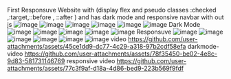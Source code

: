 First Responsuve Website with (display flex and pseudo classes :checked ,:target,::before , ::after ) and has dark mode and responsive navbar with out js 
![image](https://github.com/user-attachments/assets/d1e1b5b8-1fbf-4245-ab7e-f1adfc434c8c)
![image](https://github.com/user-attachments/assets/bd98630c-38c6-41e9-9497-a05a774f756d)
![image](https://github.com/user-attachments/assets/9f74679c-d321-4e50-b382-b56733e0b04a)
![image](https://github.com/user-attachments/assets/8dbe5b71-c8c1-4874-afb7-c06767c822e9)
![image](https://github.com/user-attachments/assets/5f446050-741f-4216-82bd-8c93b9b648f6)
![image](https://github.com/user-attachments/assets/452fdc5d-0965-451d-a8f9-b17f0e8b4473)
Dark Mode
![image](https://github.com/user-attachments/assets/0d787f97-bb43-4bf6-a160-20b858e279f2)
![image](https://github.com/user-attachments/assets/51c20e0e-c9d6-43b2-b6ca-f7ad4eb3b887)
![image](https://github.com/user-attachments/assets/5b62997f-0689-4072-b8f5-8916d8cd668a)
![image](https://github.com/user-attachments/assets/6065196e-97a8-4a09-8387-412a37ca14cd)
![image](https://github.com/user-attachments/assets/5e15717b-5991-44b1-8a3d-9beae16afbd2)
Responsuve
![image](https://github.com/user-attachments/assets/8e8020ba-000c-4609-ae17-a8461d1b3e72)
![image](https://github.com/user-attachments/assets/eaee6e49-315c-4b7b-8048-bbc3173f27a7)
![image](https://github.com/user-attachments/assets/b032c3c9-e874-49ba-88b6-61a422955f70)
![image](https://github.com/user-attachments/assets/4458e367-12c2-4567-bf50-4ed654522e11)
![image](https://github.com/user-attachments/assets/75cd4dc8-68d6-45c5-8632-68f6c3b5c5b5)
![image](https://github.com/user-attachments/assets/1bcfcf43-35e7-4c94-b53c-38986d413a18)
video
https://github.com/user-attachments/assets/45ce1dd9-dc77-4c29-a318-97b2cdf58efa
darkmode-video
https://github.com/user-attachments/assets/78f35450-be02-4e8c-9d83-581731146769
responsive video
https://github.com/user-attachments/assets/77c3f9af-d18a-4d86-bed9-223b569f9fdf
